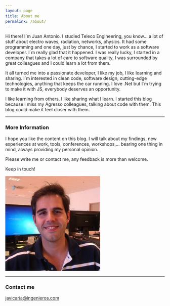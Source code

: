 ```yaml
---
layout: page
title: About me
permalink: /about/
---
```


Hi there! I´m Juan Antonio. 
I studied Teleco Engineering, you know... a lot of stuff about electro waves, radiation, networks, physics. 
It had some programming and one day, just by chance, I started to work as a software developer. I´m really glad that it happened. 
I was really lucky, I started in a company that takes a lot of care to software quality, I was surrounded by great colleagues and I could learn a lot from them. 

It all turned me into a passionate developer, I like my job, I like learning and sharing. I´m interested in clean code, software design, cutting-edge technologies, anything that keeps the car running. 
I love .Net but I´m trying to make it with JS, everybody deserves an opportunity.

I like learning from others, I like sharing what I learn. I started this blog because I miss my Agresso colleagues, talking about code with them. This blog could make it feel closer with them.

*********
### More Information

I hope you like the content on this blog. I will talk about my findings, new experiences at work, tools, conferences, workshops,... bearing one thing in mind, always providing my personal opinion.

Please write me or contact me, any feedback is more than welcome.

Keep in touch!

![Image description](/images/me.jpg)

****************************
### Contact me

[javicaria@ingenieros.com](mailto:javicaria@ingenieros.com)
